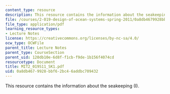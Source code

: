 ```yaml
---
content_type: resource
description: This resource contains the information about the seakeeping (I).
file: /courses/2-019-design-of-ocean-systems-spring-2011/0a8db4679928bbf62bc46addbc709432_MIT2_019S11_SK1.pdf
file_type: application/pdf
learning_resource_types:
- Lecture Notes
license: https://creativecommons.org/licenses/by-nc-sa/4.0/
ocw_type: OCWFile
parent_title: Lecture Notes
parent_type: CourseSection
parent_uid: 120db10e-6d8f-f1cb-f9de-1b156f4074cd
resourcetype: Document
title: MIT2_019S11_SK1.pdf
uid: 0a8db467-9928-bbf6-2bc4-6addbc709432
---
```

This resource contains the information about the seakeeping (I).